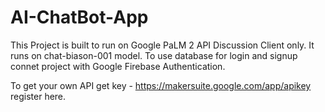 # AI-ChatBot-App
This Project is built to run on Google PaLM 2 API Discussion Client only.
It runs on chat-biason-001 model.
To use database for login and signup connet project with Google Firebase Authentication.

To get your own API get key - https://makersuite.google.com/app/apikey register here.
